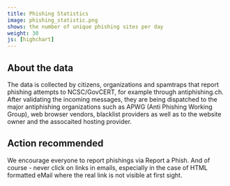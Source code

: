 ```yaml
---
title: Phishing Statistics 
image: phishing_statistic.png
shows: the number of unique phishing sites per day
weight: 30
js: [highchart]
---
```


## About the data
The data is collected by citizens, organizations and spamtraps that report phishing attempts to NCSC/GovCERT, for example through antiphishing.ch. After validating the incoming messages, they are being dispatched to the major antiphishing organizations such as APWG (Anti Phishing Working Group), web browser vendors, blacklist providers as well as to the website owner and the assocaited hosting provider.

## Action recommended
We encourage everyone to report phishings via Report a Phish. And of course - never click on links in emails, especially in the case of HTML formatted eMail where the real link is not visible at first sight.